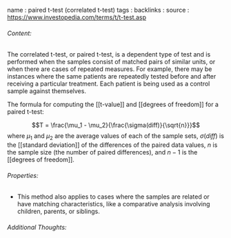 name : paired t-test (correlated t-test)
tags : 
backlinks : 
source : https://www.investopedia.com/terms/t/t-test.asp

###### Content:
The correlated t-test, or paired t-test, is a dependent type of test and is performed when the samples consist of matched pairs of similar units, or when there are cases of repeated measures. For example, there may be instances where the same patients are repeatedly tested before and after receiving a particular treatment. Each patient is being used as a control sample against themselves.

The formula for computing the [[t-value]] and [[degrees of freedom]] for a paired t-test:

$$T = \frac{\mu_1 - \mu_2}{\frac{\sigma(diff)}{\sqrt{n}}}$$
where $\mu_1$ and $\mu_2$ are the average values of each of the sample sets, $\sigma(diff)$ is the [[standard deviation]] of the differences of the paired data values, $n$ is the sample size (the number of paired differences), and $n-1$ is the [[degrees of freedom]].


###### Properties:
- This method also applies to cases where the samples are related or have matching characteristics, like a comparative analysis involving children, parents, or siblings.

###### Additional Thoughts:
